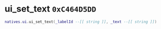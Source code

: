 # ui_set_text `0xC464D5DD`

```lua
natives.ui.ui_set_text(_labelId --[[ string ]], _text --[[ string ]])
```